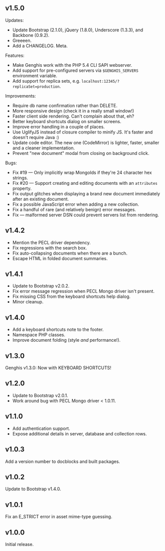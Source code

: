 ## v1.5.0

Updates:

 * Update Bootstrap (2.1.0), jQuery (1.8.0), Underscore (1.3.3), and Backbone (0.9.2).
 * Greeeen.
 * Add a CHANGELOG. Meta.

Features:

 * Make Genghis work with the PHP 5.4 CLI SAPI webserver.
 * Add support for pre-configured servers via `$GENGHIS_SERVERS` environment variable.
 * Add support for replica sets, e.g. `localhost:12345/?replicaSet=production`.

Improvements:

 * Require db name confirmation rather than DELETE.
 * More responsive design (check it in a really small window!)
 * Faster client side rendering. Can't complain about that, eh?
 * Better keyboard shortcuts dialog on smaller screens.
 * Improve error handling in a couple of places.
 * Use UglifyJS instead of closure compiler to minify JS. It's faster and doesn't require Java :)
 * Update code editor. The new one (CodeMirror) is lighter, faster, smaller and a cleaner implementation.
 * Prevent "new document" modal from closing on background click.

Bugs:

 * Fix #19 — Only implicitly wrap MongoIds if they're 24 character hex strings.
 * Fix #20 — Support creating and editing documents with an `attributes` property.
 * Fix output glitches when displaying a brand new document immediately after an existing document.
 * Fix a possible JavaScript error when adding a new collection.
 * Fix a handful of rare (and relatively benign) error messages.
 * Fix — malformed server DSN could prevent servers list from rendering.


## v1.4.2

 * Mention the PECL driver dependency.
 * Fix regressions with the search box.
 * Fix auto-collapsing documents when there are a bunch.
 * Escape HTML in folded document summaries.


## v1.4.1

 * Update to Bootstrap v2.0.2.
 * Fix error message regression when PECL Mongo driver isn't present.
 * Fix missing CSS from the keyboard shortcuts help dialog.
 * Minor cleanup.


## v1.4.0

 * Add a keyboard shortcuts note to the footer.
 * Namespace PHP classes.
 * Improve document folding (style *and* performance!).


## v1.3.0

Genghis v1.3.0: Now with KEYBOARD SHORTCUTS!


## v1.2.0

 * Update to Bootstrap v2.0.1.
 * Work around bug with PECL Mongo driver < 1.0.11.


## v1.1.0

 * Add authentication support.
 * Expose additional details in server, database and collection rows.


## v1.0.3

Add a version number to docblocks and built packages.


## v1.0.2

Update to Bootstrap v1.4.0.


## v1.0.1

Fix an E_STRICT error in asset mime-type guessing.


## v1.0.0

Initial release.
